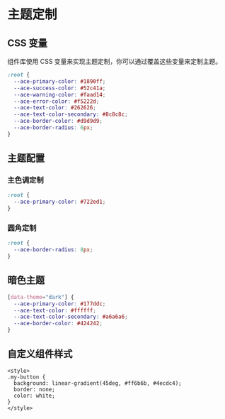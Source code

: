 # 主题定制

## CSS 变量

组件库使用 CSS 变量来实现主题定制，你可以通过覆盖这些变量来定制主题。

```css
:root {
  --ace-primary-color: #1890ff;
  --ace-success-color: #52c41a;
  --ace-warning-color: #faad14;
  --ace-error-color: #f5222d;
  --ace-text-color: #262626;
  --ace-text-color-secondary: #8c8c8c;
  --ace-border-color: #d9d9d9;
  --ace-border-radius: 6px;
}
```

## 主题配置

### 主色调定制

```css
:root {
  --ace-primary-color: #722ed1;
}
```

### 圆角定制

```css
:root {
  --ace-border-radius: 8px;
}
```

## 暗色主题

```css
[data-theme="dark"] {
  --ace-primary-color: #177ddc;
  --ace-text-color: #ffffff;
  --ace-text-color-secondary: #a6a6a6;
  --ace-border-color: #424242;
}
```

## 自定义组件样式

```vue
<style>
.my-button {
  background: linear-gradient(45deg, #ff6b6b, #4ecdc4);
  border: none;
  color: white;
}
</style>
```
